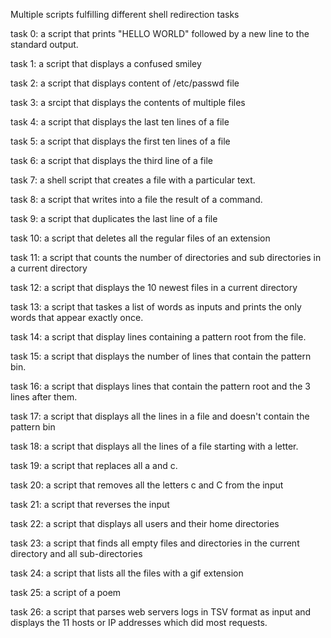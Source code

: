 Multiple scripts fulfilling different shell redirection tasks

 task 0: a script that prints "HELLO WORLD" followed by a new line to the standard output.

task 1: a script that displays a confused smiley

task 2: a script that displays content of /etc/passwd file

task 3: a srcipt that displays the contents of multiple files 

task 4: a script that displays the last ten lines of a file 

task 5: a script that displays the first ten lines of a file

task 6: a script that displays the third line of a file 

task 7: a shell script that creates a file with a particular text.

task 8: a script that writes into a file the result of a command.

task 9: a script that duplicates the last line of a file

task 10: a script that deletes all the regular files of an extension

task 11: a script that counts the number of directories and sub directories in a current directory

task 12: a script that displays the 10 newest files in a current directory 

task 13: a script that taskes a list of words as inputs and prints the only words that appear exactly once.

task 14: a script that display lines containing a pattern root from the file.

task 15: a script that displays the number of lines that contain the pattern bin.

task 16: a script that displays lines that contain the pattern root and the 3 lines after them.

task 17: a script that displays all the lines in a file and doesn't contain the pattern bin

task 18: a script that displays all the lines of a file starting with a letter.

task 19: a script that replaces all a and c. 

task 20: a script that removes all the letters c and C from the input

task 21: a script that reverses the input

task 22: a script that displays all users and their home directories

task 23: a script that finds all empty files and directories in the current directory and all sub-directories

task 24: a script that lists all the files with a gif extension

task 25: a script of a poem 

task 26: a script that parses web servers logs in TSV format as input and displays the 11 hosts or IP addresses which did most requests.
